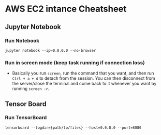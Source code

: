 # AWS EC2 intance Cheatsheet

## Jupyter Notebook
### Run Notebook
```
jupyter notebook --ip=0.0.0.0 --no-browser
```
### Run in screen mode (keep task running if connection loss)

- Basically you run `screen`, run the command that you want, and then run `Ctrl + a + d` to detach from the session. You can then disconnect from the server/close the terminal and come back to it whenever you want by running `screen -r`.

## Tensor Board
### Run TensorBoard
```
tensorboard --logdir={path/to/files} --host=0.0.0.0 --port=8080 
```
